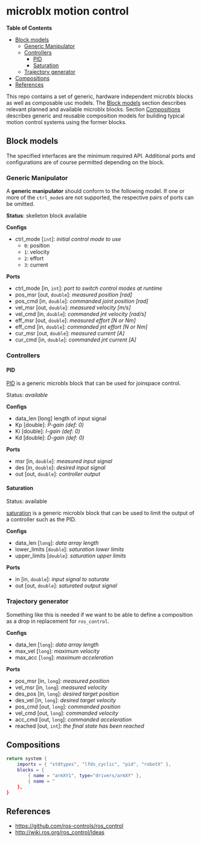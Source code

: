 # microblx motion control

<!-- markdown-toc start - Don't edit this section. Run M-x markdown-toc-refresh-toc -->
**Table of Contents**

- [Block models](#block-models)
    - [Generic Manipulator](#generic-manipulator)
    - [Controllers](#controllers)
        - [PID](#pid)
        - [Saturation](#saturation)
    - [Trajectory generator](#trajectory-generator)
- [Compositions](#compositions)
- [References](#references)

<!-- markdown-toc end -->

This repo contains a set of generic, hardware independent microblx
blocks as well as composable usc models. The [Block
models](#block-models) section describes relevant planned and
available microblx blocks. Section [Compositions](#compositions)
describes generic and reusable composition models for building typical
motion control systems using the former blocks.


## Block models

The specified interfaces are the minimum required API. Additional
ports and configurations are of course permitted depending on the
block.


### Generic Manipulator

A **generic manipulator** should conform to the following model. If
one or more of the `ctrl_mode`s are not supported, the respective
pairs of ports can be omitted.

**Status**: skelleton block available

**Configs**

- ctrl_mode [`int`]: *initial control mode to use*
  - `0`: position
  - `1`: velocity
  - `2`: effort
  - `3`: current

**Ports**

- ctrl_mode [in, `int`]: *port to switch control modes at runtime*
- pos_msr [out, `double`]: *measured position [rad]*
- pos_cmd [in, `double`]: *commanded joint position [rad]*
- vel_msr [out, `double`]: *measured velocity [m/s]*
- vel_cmd [in, `double`]: *commanded jnt velocity [rad/s]*
- eff_msr [out, `double`]: *measured effort [N or Nm]*
- eff_cmd [in, `double`]: *commanded jnt effort [N or Nm]*
- cur_msr [out, `double`]: *measured current [A]*
- cur_cmd [in, `double`]: *commanded jnt current [A]*

### Controllers

#### PID

[PID](https://microblx.readthedocs.io/en/latest/block_index.html#module-pid)
is a generic microblx block that can be used for joinspace control.

Status: *available*

**Configs**

- data_len [long] length of input signal
- Kp [double]: *P-gain (def: 0)*
- Ki [double]: *I-gain (def: 0)*
- Kd [double]: *D-gain (def: 0)*

**Ports**
- msr [in, `double`]: *measured input signal*
- des [in, `double`]: *desired input signal*
- out [out, `double`]: *controller output*


#### Saturation

Status: available

[saturation](https://microblx.readthedocs.io/en/latest/block_index.html#module-saturation-double)
is a generic microblx block that can be used to limit the output of a
controller such as the PID.

**Configs**
- data_len [`long`]: *data array length*
- lower_limits [`double`]: *saturation lower limits*
- upper_limits [`double`]: *saturation upper limits*
 
**Ports**
- in [in, `double`]: *input signal to saturate*
- out  [out, `double`]: *saturated output signal*


### Trajectory generator

Something like this is needed if we want to be able to define a
composition as a drop in replacement for `ros_control`.


**Configs**
- data_len [`long`]: *data array length*
- max_vel [`long`]: *maximum velocity*
- max_acc [`long`]: *maximum acceleration*

**Ports**
- pos_msr [in, `long`]: *measured position*
- vel_msr [in, `long`]: *measured velocity*
- des_pos [in, `long`]: *desired target position*
- des_vel [in, `long`]: *desired target velocity*
- pos_cmd [out, `long`]: *commanded position*
- vel_cmd [out, `long`]: *commanded velocity*
- acc_cmd [out, `long`]: *commanded acceleration*
- reached [out, `int`]: *the final state has been reached*

## Compositions

```Lua
return system {
	imports = { "stdtypes", "lfds_cyclic", "pid", "robotX" },
	blocks = {
		{ name = "armXY1", type="drivers/armXY" },
		{ name = "
	},
}

```


References
----------

- https://github.com/ros-controls/ros_control
- http://wiki.ros.org/ros_control/Ideas
